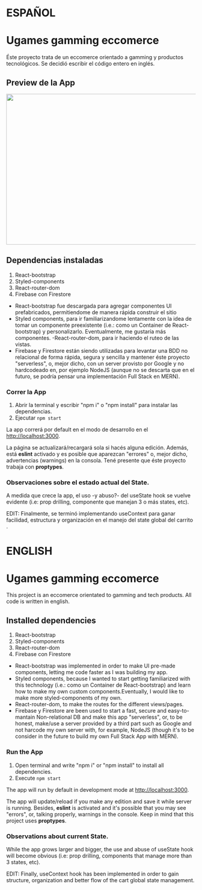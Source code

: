 # ESPAÑOL
# Ugames gamming eccomerce

Éste proyecto trata de un eccomerce orientado a gamming y productos tecnológicos.
Se decidió escribir el código entero en inglés.
## Preview de la App
<!-- ![] (https://media.giphy.com/media/CguG2sEjw6vj9PFNOy/giphy.gif) No funciona -->
<!-- ![ugames] (https://drive.google.com/file/d/1qosZQx-Ju_IeUgsNzFt208mBIduIvKTF/view?usp=sharing) No funciona -->
<img src="https://media.giphy.com/media/CguG2sEjw6vj9PFNOy/giphy.gif" data-canonical-src="https://media.giphy.com/media/CguG2sEjw6vj9PFNOy/giphy.gif" width="600" height="400" />


## Dependencias instaladas
1. React-bootstrap
2. Styled-components
3. React-router-dom
4. Firebase con Firestore

- React-bootstrap fue descargada para agregar componentes UI prefabricados, permitiendome de manera rápida construir el sitio 
- Styled components, para ir familiarizandome lentamente con la idea de tomar un componente preexistente (i.e.: como un Container de React-bootstrap) y personalizarlo. Eventualmente, me gustaría más componentes.
-React-router-dom, para ir haciendo el ruteo de las vistas.
- Firebase y Firestore están siendo utilizadas para levantar una BDD no relacional de forma rápida, segura y sencilla y mantener éste proyecto "serverless", o, mejor dicho, con un server provisto por Google y no hardcodeado en, por ejemplo NodeJS (aunque no se descarta que en el futuro, se podría pensar una implementación Full Stack en MERN).



### Correr la App
1. Abrir la terminal y escribir "npm i" o "npm install" para instalar las dependencias.
2. Ejecutar `npm start`

La app correrá por default en el modo de desarrollo en el  [http://localhost:3000](http://localhost:3000).

La página se actualizará/recargará sola si hacés alguna edición.
Además, está **eslint** activado y es posible que aparezcan "errores" o, mejor dicho, advertencias (warnings) en la consola.
Tené presente que éste proyecto trabaja con **proptypes**.

### Observaciones sobre el estado actual del State.
A medida que crece la app, el uso -y abuso?- del useState hook se vuelve evidente (i.e: prop drilling, componente que manejan 3 o más states, etc).

EDIT: Finalmente, se terminó implementando useContext para ganar facilidad, estructura y organización en el manejo del state global del carrito .

# ENGLISH
# Ugames gamming eccomerce

This project is an eccomerce orientated to gamming and tech products.
All code is written in english.


## Installed dependencies
1. React-bootstrap
2. Styled-components
3. React-router-dom
4. Firebase con Firestore

- React-bootstrap was implemented in order to make UI pre-made components, letting me code faster as I was building my app. 
- Styled components, because I wanted to start getting familiarized with this technology (i.e.: como un Container de React-bootstrap) and learn how to make my own custom components.Eventually, I would like to make more styled-components of my own.
- React-router-dom, to make the routes for the different views/pages.
- Firebase y Firestore are been used to start a fast, secure and easy-to-mantain Non-relational DB and make this app "serverless", or, to be honest, make/use a server provided by a third part such as Google and not harcode my own server with, for example, NodeJS (though it's to be consider in the future to build my own Full Stack App with MERN).


### Run the App
1. Open terminal and write  "npm i" or "npm install" to install all dependencies.
2. Execute `npm start`

The app will run by default in development mode at [http://localhost:3000](http://localhost:3000).

The app will update/reload if you make any edition and save it while server is running.
Besides, **eslint** is activated and it's possible that you may see "errors", or, talking properly, warnings in the console.
Keep in mind that this project uses **proptypes**.

### Observations about current State.
While the app grows larger and bigger, the use and abuse of useState hook will become obvious (i.e: prop drilling, components that manage more than 3 states, etc). 

EDIT: Finally, useContext hook has been implemented in order to gain structure, organization and better flow of the cart global state management.
